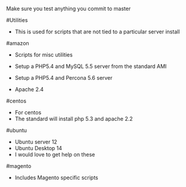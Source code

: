 Make sure you test anything you commit to master

#Utilities
- This is used for scripts that are not tied to a particular server install

#amazon
- Scripts for misc utilities

- Setup a PHP5.4 and MySQL 5.5 server from the standard AMI

- Setup a PHP5.4 and Percona 5.6 server

- Apache 2.4

#centos
- For centos
- The standard will install php 5.3 and apache 2.2

#ubuntu
- Ubuntu server 12
- Ubuntu Desktop 14
- I would love to get help on these


#magento
- Includes Magento specific scripts
